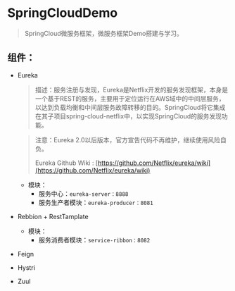 # SpringCloudDemo
> SpringCloud微服务框架，微服务框架Demo搭建与学习。

## 组件：

- Eureka

  > 描述：服务注册与发现，Eureka是Netflix开发的服务发现框架，本身是一个基于REST的服务，主要用于定位运行在AWS域中的中间层服务，以达到负载均衡和中间层服务故障转移的目的。SpringCloud将它集成在其子项目spring-cloud-netflix中，以实现SpringCloud的服务发现功能。

  > 注意：Eureka 2.0以后版本，官方宣告代码不再维护，继续使用风险自负。
  >
  > Eureka Github Wiki : [https://github.com/Netflix/eureka/wiki](https://github.com/Netflix/eureka/wiki)

  - 模块：
    - 服务中心：`eureka-server：8888`
    - 服务生产者模块：`eureka-producer：8081`

- Rebbion + RestTamplate

  - 模块：
    - 服务消费者模块：`service-ribbon：8082`

- Feign

- Hystri

- Zuul

